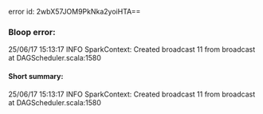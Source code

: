 error id: 2wbX57JOM9PkNka2yoiHTA==
### Bloop error:

25/06/17 15:13:17 INFO SparkContext: Created broadcast 11 from broadcast at DAGScheduler.scala:1580
#### Short summary: 

25/06/17 15:13:17 INFO SparkContext: Created broadcast 11 from broadcast at DAGScheduler.scala:1580